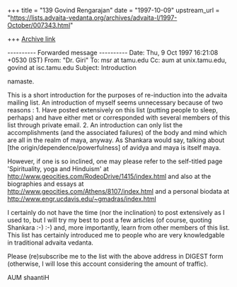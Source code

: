 +++
title = "139 Govind Rengarajan"
date = "1997-10-09"
upstream_url = "https://lists.advaita-vedanta.org/archives/advaita-l/1997-October/007343.html"

+++
[Archive link](https://lists.advaita-vedanta.org/archives/advaita-l/1997-October/007343.html)

---------- Forwarded message ----------
Date: Thu, 9 Oct 1997 16:21:08 +0530 (IST)
From: "Dr. Giri" <giri at eilrnd.ernet.in>
To: msr at tamu.edu
Cc: aum at unix.tamu.edu, govind at isc.tamu.edu
Subject: Introduction

namaste.

This is a short introduction for the purposes of re-induction
into the advaita mailing list. An introduction of myself seems
unnecessary because of two reasons : 1. Have posted extensively
on this list (putting people to sleep, perhaps) and have either
met or corresponded with several members of this list through
private email. 2. An introduction can only list the
accomplishments (and the associated failures) of the body and
mind which are all in the realm of maya, anyway. As Shankara
would say, talking about [the origin/dependence/powerfulness] of
avidya and maya is itself maya.

However, if one is so inclined, one may please refer to the
self-titled page 'Spirituality, yoga and Hinduism' at
http://www.geocities.com/RodeoDrive/1415/index.html
and also at the biographies and essays at
http://www.geocities.com/Athens/8107/index.html
and a personal biodata at
http://www.engr.ucdavis.edu/~gmadras/index.html

I certainly do not have the time (nor the inclination) to post
extensively as I used to, but I will try my best to post a few
articles (of course, quoting Shankara :-) :-) and, more
importantly, learn from other members of this
list. This list has certainly introduced me to people who are
very knowledgable in traditional advaita vedanta.

Please (re)subscribe me to the list with the above address in
DIGEST form (otherwise, I will lose this account considering the
amount of traffic).

AUM shaantiH

